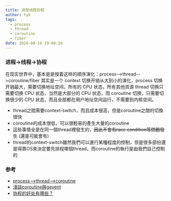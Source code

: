 ```yaml
---
title: 进程线程协程
author: tyk
tags:
  - process
  - thread
  - coroutine
  - fiber
date: 2016-08-16 19:08:26
---
```



### 进程->线程->协程

在现实世界中，基本是是按着这样的顺序演化：process-->thread-->coroutine/fiber 其实是一个 context 切换开销从大到小的演化，process 切换开销最大，需要切换地址空间，所有的 CPU 状态，所有其他资源 thread 切换只需要切换 CPU 状态，当然是大部分的 CPU 状态，而 coroutine 切换，只需要切换很少的 CPU 状态，而且全部都在用户地址空间运行，不需要到内核空间。


* thread之間需要context-switch，而且成本很高，但是coroutine之間的切換很快
* coroutine的成本很低，可以很輕易的產生大量的coroutine
* 這些事情全是在同一個thread裡發生的，~~因此不會有race condition等問題發生~~ (還是可能會有)
* thread的context-switch雖然我們可以進行某種程度的控制，但是很多部份還是得靠OS來決定要先排程哪個thread，而coroutine的執行是由我們自己控制的


### 参考
- [process-->thread-->coroutine](http://blog.csdn.net/whinah/article/details/3501276)
- [淺談coroutine與gevent](http://blog.ez2learn.com/2010/07/17/talk-about-coroutine-and-gevent/)
- [协程的好处有哪些？](https://www.zhihu.com/question/20511233/answer/24260355)
